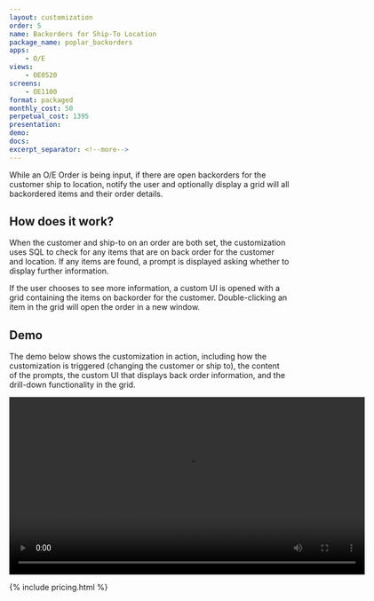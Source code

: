 ```yaml
---
layout: customization
order: 5
name: Backorders for Ship-To Location
package_name: poplar_backorders
apps:
    - O/E
views:
    - OE0520
screens:
    - OE1100
format: packaged
monthly_cost: 50
perpetual_cost: 1395
presentation: 
demo: 
docs: 
excerpt_separator: <!--more-->
---
```


While an O/E Order is being input, if there are open backorders for the 
customer ship to location, notify the user and optionally display a 
grid will all backordered items and their order details.
<!--more-->

## How does it work?

When the customer and ship-to on an order are both set, the customization
uses SQL to check for any items that are on back order for the customer
and location.  If any items are found, a prompt is displayed asking whether
to display further information.

If the user chooses to see more information, a custom UI is opened with a 
grid containing the items on backorder for the customer.  Double-clicking
an item in the grid will open the order in a new window.

## Demo

The demo below shows the customization in action, including how 
the customization is triggered (changing the customer or ship to),
the content of the prompts, the custom UI that displays back order information,
and the drill-down functionality in the grid.

<video width="640" controls>
  <source src="https://s3.amazonaws.com/dev.expi/content/poplar_backorders/poplar_backorders.mp4" type="video/mp4">
  Your browser doesn't support the video tag.
</video>

{% include pricing.html %}

